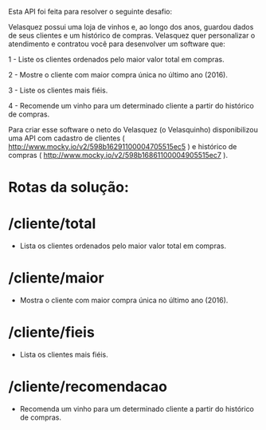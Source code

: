Esta API foi feita para resolver o seguinte desafio:

Velasquez possui uma loja de vinhos e, ao longo dos anos, guardou dados de seus clientes e um histórico de compras. Velasquez quer personalizar o atendimento e contratou você para desenvolver um software que:

1 - Liste os clientes ordenados pelo maior valor total em compras. <p>
2 - Mostre o cliente com maior compra única no último ano (2016). <p>
3 - Liste os clientes mais fiéis. <p>
4 - Recomende um vinho para um determinado cliente a partir do histórico
de compras.  <p>

Para criar esse software o neto do Velasquez (o Velasquinho) disponibilizou uma API com cadastro de clientes ( http://www.mocky.io/v2/598b16291100004705515ec5 ) e histórico de compras ( http://www.mocky.io/v2/598b16861100004905515ec7 ).


# Rotas da solução: 

# /cliente/total 
- Lista os clientes ordenados pelo maior valor total em compras.
# /cliente/maior 
- Mostra o cliente com maior compra única no último ano (2016).
# /cliente/fieis 
- Lista os clientes mais fiéis.
# /cliente/recomendacao 
- Recomenda um vinho para um determinado cliente a partir do histórico
de compras.
